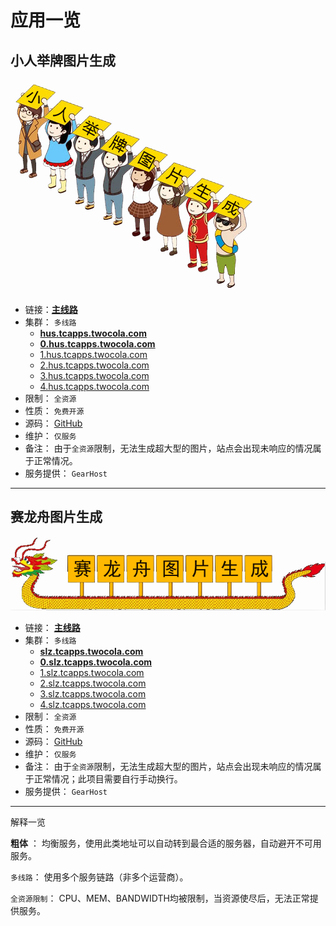 # 应用一览

## 小人举牌图片生成

![欢迎使用小人举牌](./imgs/hus-welcome.png)

- 链接：[**主线路**](//jump.srv.tcapps.twocola.com?p=HoldUpSign)
- 集群： `多线路`
  - [**hus.tcapps.twocola.com**](https://hus.tcapps.twocola.com)
  - [**0.hus.tcapps.twocola.com**](https://0.hus.tcapps.twocola.com)
  - [1.hus.tcapps.twocola.com](https://1.hus.tcapps.twocola.com)
  - [2.hus.tcapps.twocola.com](https://2.hus.tcapps.twocola.com)
  - [3.hus.tcapps.twocola.com](https://3.hus.tcapps.twocola.com)
  - [4.hus.tcapps.twocola.com](https://4.hus.tcapps.twocola.com)
- 限制： `全资源`
- 性质： `免费开源`
- 源码： [GitHub](https://github.com/jokin1999/HoldUpSign)
- 维护： `仅服务`
- 备注： 由于`全资源`限制，无法生成超大型的图片，站点会出现未响应的情况属于正常情况。
- 服务提供： `GearHost`

---

## 赛龙舟图片生成

![欢迎使用小人举牌](./imgs/dragon-welcome.png)

- 链接： [**主线路**](//jump.srv.tcapps.twocola.com?p=Dragon)
- 集群： `多线路`
  - [**slz.tcapps.twocola.com**](https://slz.tcapps.twocola.com)
  - [**0.slz.tcapps.twocola.com**](https://0.slz.tcapps.twocola.com)
  - [1.slz.tcapps.twocola.com](https://1.slz.tcapps.twocola.com)
  - [2.slz.tcapps.twocola.com](https://2.slz.tcapps.twocola.com)
  - [3.slz.tcapps.twocola.com](https://3.slz.tcapps.twocola.com)
  - [4.slz.tcapps.twocola.com](https://4.slz.tcapps.twocola.com)
- 限制： `全资源`
- 性质： `免费开源`
- 源码： [GitHub](https://github.com/jokin1999/HoldUpSign)
- 维护： `仅服务`
- 备注： 由于`全资源`限制，无法生成超大型的图片，站点会出现未响应的情况属于正常情况；此项目需要自行手动换行。
- 服务提供： `GearHost`

---

解释一览

**粗体** ： 均衡服务，使用此类地址可以自动转到最合适的服务器，自动避开不可用服务。

`多线路`： 使用多个服务链路（非多个运营商）。

`全资源限制`： CPU、MEM、BANDWIDTH均被限制，当资源使尽后，无法正常提供服务。
